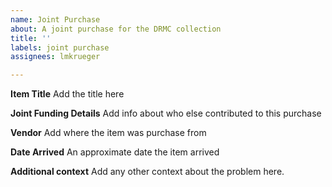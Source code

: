 ```yaml
---
name: Joint Purchase
about: A joint purchase for the DRMC collection
title: ''
labels: joint purchase
assignees: lmkrueger

---
```


**Item Title**
Add the title here

**Joint Funding Details**
Add info about who else contributed to this purchase

**Vendor**
Add where the item was purchase from

**Date Arrived**
An approximate date the item arrived

**Additional context**
Add any other context about the problem here.
